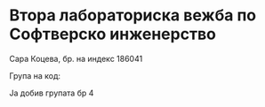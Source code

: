 # Втора лабораториска вежба по Софтверско инженерство

Сара Коцева, бр. на индекс 186041

Група на код:

Ја добив групата бр 4
